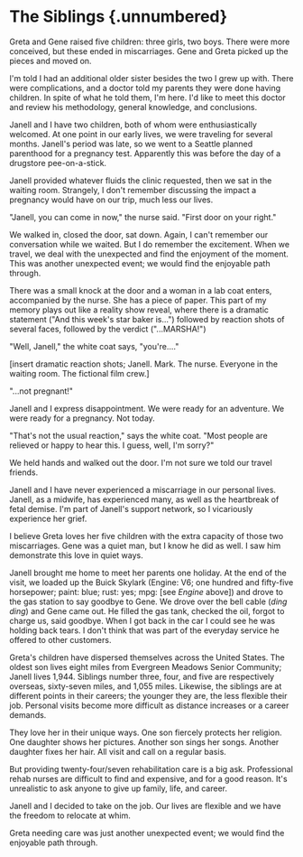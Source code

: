 # The Siblings {.unnumbered}

Greta and Gene raised five children: three girls, two boys. There were more conceived, but these ended in miscarriages. Gene and Greta picked up the pieces and moved on.

I'm told I had an additional older sister besides the two I grew up with. There were complications, and a doctor told my parents they were done having children. In spite of what he told them, I'm here. I'd like to meet this doctor and review his methodology, general knowledge, and conclusions.

Janell and I have two children, both of whom were enthusiastically welcomed. At one point in our early lives, we were traveling for several months. Janell's period was late, so we went to a Seattle planned parenthood for a pregnancy test. Apparently this was before the day of a drugstore pee-on-a-stick.

Janell provided whatever fluids the clinic requested, then we sat in the waiting room. Strangely, I don't remember discussing the impact a pregnancy would have on our trip, much less our lives.

"Janell, you can come in now," the nurse said. "First door on your right."

We walked in, closed the door, sat down. Again, I can't remember our conversation while we waited. But I do remember the excitement. When we travel, we deal with the unexpected and find the enjoyment of the moment. This was another unexpected event; we would find the enjoyable path through.

There was a small knock at the door and a woman in a lab coat enters, accompanied by the nurse. She has a piece of paper. This part of my memory plays out like a reality show reveal, where there is a dramatic statement ("And this week's star baker is...") followed by reaction shots of several faces, followed by the verdict ("...MARSHA!")

"Well, Janell," the white coat says, "you're...."

\[insert dramatic reaction shots; Janell. Mark. The nurse. Everyone in the waiting room. The fictional film crew.\]

"...not pregnant!"

Janell and I express disappointment. We were ready for an adventure. We were ready for a pregnancy. Not today.

"That's not the usual reaction," says the white coat. "Most people are relieved or happy to hear this. I guess, well, I'm sorry?"

We held hands and walked out the door. I'm not sure we told our travel friends.

Janell and I have never experienced a miscarriage in our personal lives. Janell, as a midwife, has experienced many, as well as the heartbreak of fetal demise. I'm part of Janell's support network, so I vicariously experience her grief.

I believe Greta loves her five children with the extra capacity of those two miscarriages. Gene was a quiet man, but I know he did as well. I saw him demonstrate this love in quiet ways.

Janell brought me home to meet her parents one holiday. At the end of the visit, we loaded up the Buick Skylark (Engine: V6; one hundred and fifty-five horsepower; paint: blue; rust: yes; mpg: \[see *Engine* above\]) and drove to the gas station to say goodbye to Gene. We drove over the bell cable (*ding ding*) and Gene came out. He filled the gas tank, checked the oil, forgot to charge us, said goodbye. When I got back in the car I could see he was holding back tears. I don't think that was part of the everyday service he offered to other customers.

Greta's children have dispersed themselves across the United States. The oldest son lives eight miles from Evergreen Meadows Senior Community; Janell lives 1,944. Siblings number three, four, and five are respectively overseas, sixty-seven miles, and 1,055 miles. Likewise, the siblings are at different points in their careers; the younger they are, the less flexible their job. Personal visits become more difficult as distance increases or a career demands.

They love her in their unique ways. One son fiercely protects her religion. One daughter shows her pictures. Another son sings her songs. Another daughter fixes her hair. All visit and call on a regular basis.

But providing twenty-four/seven rehabilitation care is a big ask. Professional rehab nurses are difficult to find and expensive, and for a good reason. It's unrealistic to ask anyone to give up family, life, and career.

Janell and I decided to take on the job. Our lives are flexible and we have the freedom to relocate at whim.

Greta needing care was just another unexpected event; we would find the enjoyable path through.
